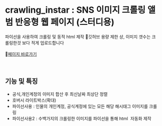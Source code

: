 # crawling_instar : SNS 이미지 크롤링 앨범 반응형 웹 페이지 (스터디용)
파이선을 사용하여 크롤링 및 동적 html 제작
🔸깃허브 용량 제한 상, 이미지 갯수는 크롤링한것 보다 적게 업로드합니다
<br><br>
📌[페이지 바로가기](https://fold6.github.io/crawling_instar/karina_gallery.html)<br>
<br>
<br>

## 기능 및 특징
- 공식,개인계정의 이미지 합산 후 최신날짜 최상단 정렬
- 호버시 라이트박스(확대)
- 파이선사용 : 인물의 개인계정, 공식계정에 있는 모든 해당 해시태그 이미지를 크롤링
- 파이선사용2 : 수백가지의 크롤링한 이미지를 파이선을 통해 html <img> 자동화 제작


